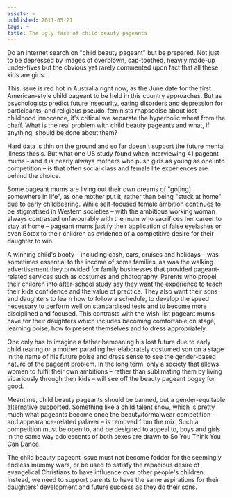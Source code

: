 ```yaml
---
assets: ~
published: 2011-05-21
tags: ~
title: The ugly face of child beauty pageants
---
```

Do an internet search on "child beauty pageant" but be prepared. Not just to be depressed by images of overblown, cap-toothed, heavily made-up under-fives but the obvious yet rarely commented upon fact that all these kids are girls.

This issue is red hot in Australia right now, as the June date for the first American-style child pageant to be held in this country approaches. But as psychologists predict future insecurity, eating disorders and depression for participants, and religious pseudo-feminists rhapsodise about lost childhood innocence, it's critical we separate the hyperbolic wheat from the chaff. What is the real problem with child beauty pageants and what, if anything, should be done about them?

Hard data is thin on the ground and so far doesn't support the future mental illness thesis. But what one US study found when interviewing 41 pageant mums – and it is nearly always mothers who push girls as young as one into competition – is that often social class and female life experiences are behind the choice.

Some pageant mums are living out their own dreams of "go[ing] somewhere in life", as one mother put it, rather than being "stuck at home" due to early childbearing. While self-focused female ambition continues to be stigmatised in Western societies – with the ambitious working woman always contrasted unfavourably with the mum who sacrifices her career to stay at home – pageant mums justify their application of false eyelashes or even Botox to their children as evidence of a competitive desire for their daughter to win.

A winning child's booty – including cash, cars, cruises and holidays – was sometimes essential to the income of some families, as was the walking advertisement they provided for family businesses that provided pageant-related services such as costumes and photography.
Parents who propel their children into after-school study say they want the experience to teach their kids confidence and the value of practice. They also want their sons and daughters to learn how to follow a schedule, to develop the speed necessary to perform well on standardised tests and to become more disciplined and focused. This contrasts with the wish-list pageant mums have for their daughters which includes becoming comfortable on stage, learning poise, how to present themselves and to dress appropriately.

One only has to imagine a father bemoaning his lost future due to early child rearing or a mother parading her elaborately costumed son on a stage in the name of his future poise and dress sense to see the gender-based nature of the pageant problem. In the long term, only a society that allows women to fulfil their own ambitions – rather than sublimating them by living vicariously through their kids – will see off the beauty pageant bogey for good.

Meantime, child beauty pageants should be banned, but a gender-equitable alternative supported. Something like a child talent show, which is pretty much what pageants become once the beauty/formalwear competition – and appearance-related palaver – is removed from the mix. Such a competition must be open to, and be designed to appeal to, boys and girls in the same way adolescents of both sexes are drawn to So You Think You Can Dance.

The child beauty pageant issue must not become fodder for the seemingly endless mummy wars, or be used to satisfy the rapacious desire of evangelical Christians to have influence over other people's children. Instead, we need to support parents to have the same aspirations for their daughters' development and future success as they do their sons.